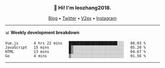 <h3 align="center">👋 Hi! I'm leozhang2018.</h3>
<p align="center">
  <a href="https://code.leozhang2018.me">Blog</a> •
  <a href="https://twitter.com/leozhang2018">Twitter</a> •
  <a href="https://www.v2ex.com/member/leozhang">V2ex</a> •
  <a href="https://www.instagram.com/leozhanghere">Instagram</a>
</p>

-------

📊 **Weekly development breakdown**
<!--START_SECTION:waka-->
```text
Vue.js       4 hrs 22 mins   ██████████████████████░░░   88.03 % 
JavaScript   15 mins         █▒░░░░░░░░░░░░░░░░░░░░░░░   05.20 % 
HTML         13 mins         █▒░░░░░░░░░░░░░░░░░░░░░░░   04.67 % 
Go           4 mins          ▒░░░░░░░░░░░░░░░░░░░░░░░░   01.56 % 
```
<!--END_SECTION:waka-->
-------
